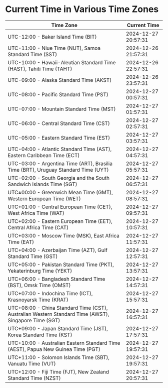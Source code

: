 # Current Time in Various Time Zones

| Time Zone | Current Time |
|-----------|--------------|
| UTC-12:00 - Baker Island Time (BIT) | 2024-12-27 20:57:31 |
| UTC-11:00 - Niue Time (NUT), Samoa Standard Time (SST) | 2024-12-26 21:57:31 |
| UTC-10:00 - Hawaii-Aleutian Standard Time (HAST), Tahiti Time (TAHT) | 2024-12-26 22:57:31 |
| UTC-09:00 - Alaska Standard Time (AKST) | 2024-12-26 23:57:31 |
| UTC-08:00 - Pacific Standard Time (PST) | 2024-12-27 00:57:31 |
| UTC-07:00 - Mountain Standard Time (MST) | 2024-12-27 01:57:31 |
| UTC-06:00 - Central Standard Time (CST) | 2024-12-27 02:57:31 |
| UTC-05:00 - Eastern Standard Time (EST) | 2024-12-27 03:57:31 |
| UTC-04:00 - Atlantic Standard Time (AST), Eastern Caribbean Time (ECT) | 2024-12-27 04:57:31 |
| UTC-03:00 - Argentina Time (ART), Brasília Time (BRT), Uruguay Standard Time (UYT) | 2024-12-27 05:57:31 |
| UTC-02:00 - South Georgia and the South Sandwich Islands Time (SGT) | 2024-12-27 06:57:31 |
| UTC±00:00 - Greenwich Mean Time (GMT), Western European Time (WET) | 2024-12-27 08:57:31 |
| UTC+01:00 - Central European Time (CET), West Africa Time (WAT) | 2024-12-27 09:57:31 |
| UTC+02:00 - Eastern European Time (EET), Central Africa Time (CAT) | 2024-12-27 10:57:31 |
| UTC+03:00 - Moscow Time (MSK), East Africa Time (EAT) | 2024-12-27 11:57:31 |
| UTC+04:00 - Azerbaijan Time (AZT), Gulf Standard Time (GST) | 2024-12-27 12:57:31 |
| UTC+05:00 - Pakistan Standard Time (PKT), Yekaterinburg Time (YEKT) | 2024-12-27 13:57:31 |
| UTC+06:00 - Bangladesh Standard Time (BST), Omsk Time (OMST) | 2024-12-27 14:57:31 |
| UTC+07:00 - Indochina Time (ICT), Krasnoyarsk Time (KRAT) | 2024-12-27 15:57:31 |
| UTC+08:00 - China Standard Time (CST), Australian Western Standard Time (AWST), Singapore Time (SGT) | 2024-12-27 16:57:31 |
| UTC+09:00 - Japan Standard Time (JST), Korea Standard Time (KST) | 2024-12-27 17:57:31 |
| UTC+10:00 - Australian Eastern Standard Time (AEST), Papua New Guinea Time (PGT) | 2024-12-27 19:57:31 |
| UTC+11:00 - Solomon Islands Time (SBT), Vanuatu Time (VUT) | 2024-12-27 19:57:31 |
| UTC+12:00 - Fiji Time (FJT), New Zealand Standard Time (NZST) | 2024-12-27 20:57:31 |
